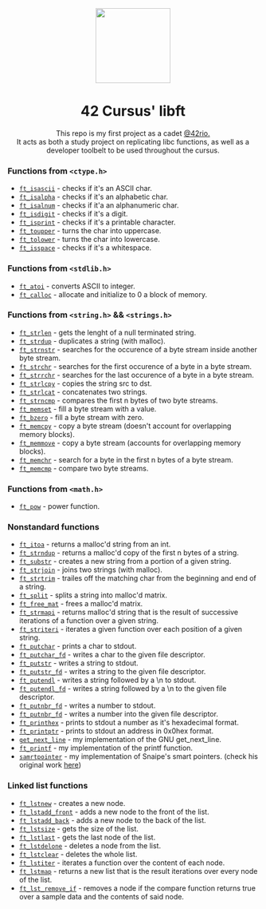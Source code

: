 <div align="center">
  <img src="https://user-images.githubusercontent.com/98427284/175352149-d1146a34-d163-4d0e-806f-1c63c04d3663.png" height="150" width="150"/>
  
</div>

<h1 align ="center">
  42 Cursus' libft
  
</h1>
<p align ="center">
  This repo is my first project as a cadet <a href="https://42.rio/">@42rio.</a><br>It acts as both a study project on replicating libc functions, as well as a developer toolbelt to be used throughout the cursus.

</p>

### Functions from `<ctype.h>`
* [`ft_isascii`](ft_isascii.c) - checks if it's an ASCII char.
* [`ft_isalpha`](ft_isalpha.c) - checks if it's an alphabetic char.
* [`ft_isalnum`](ft_isalnum.c) - checks if it'a an alphanumeric char.
* [`ft_isdigit`](ft_isdigit.c) - checks if it's a digit.
* [`ft_isprint`](ft_isprint.c) - checks if it's a printable character.
* [`ft_toupper`](ft_toupper.c) - turns the char into uppercase.
* [`ft_tolower`](ft_tolower.c) - turns the char into lowercase.
* [`ft_isspace`](ft_isspace.c) - checks if it's a whitespace.

### Functions from `<stdlib.h>`
* [`ft_atoi`](ft_atoi.c) - converts ASCII to integer.
* [`ft_calloc`](ft_calloc.c) - allocate and initialize to 0 a block of memory.

### Functions from `<string.h>` && `<strings.h>`
* [`ft_strlen`](ft_strlen.c) - gets the lenght of a null terminated string.
* [`ft_strdup`](ft_strdup.c) - duplicates a string (with malloc).
* [`ft_strnstr`](ft_strnstr.c) - searches for the occurence of a byte stream inside another byte stream.
* [`ft_strchr`](ft_strchr.c) - searches for the first occurence of a byte in a byte stream.
* [`ft_strrchr`](ft_strrchr.c) - searches for the last occurence of a byte in a byte stream.
* [`ft_strlcpy`](ft_strlcpy.c) - copies the string src to dst.
* [`ft_strlcat`](ft_strlcat.c) - concatenates two strings.
* [`ft_strncmp`](ft_strncmp.c) - compares the first n bytes of two byte streams.
* [`ft_memset`](ft_memset.c) - fill a byte stream with a value.
* [`ft_bzero`](ft_bzero.c) - fill a byte stream with zero.
* [`ft_memcpy`](ft_memcpy.c) - copy a byte stream (doesn't account for overlapping memory blocks).
* [`ft_memmove`](ft_memmove.c) - copy a byte stream (accounts for overlapping memory blocks).
* [`ft_memchr`](ft_memchr.c) - search for a byte in the first n bytes of a byte stream.
* [`ft_memcmp`](ft_memcp.c) - compare two byte streams.

### Functions from `<math.h>`
* [`ft_pow`](ft_pow.c) - power function.

### Nonstandard functions
* [`ft_itoa`](ft_itoa.c) - returns a malloc'd string from an int. 
* [`ft_strndup`](ft_strndup.c) - returns a malloc'd copy of the first n bytes of a string.
* [`ft_substr`](ft_substr.c) - creates a new string from a portion of a given string.
* [`ft_strjoin`](ft_strjoin.c) - joins two strings (with malloc).
* [`ft_strtrim`](ft_strtrim.c) - trailes off the matching char from the beginning and end of a string.
* [`ft_split`](ft_split.c) - splits a string into malloc'd matrix.
* [`ft_free_mat`](ft_free_mat.c) - frees a malloc'd matrix.
* [`ft_strmapi`](ft_strmapi.c) - returns malloc'd string that is the result of successive iterations of a function over a given string.
* [`ft_striteri`](ft_striteri.c) - iterates a given function over each position of a given string.
* [`ft_putchar`](ft_putchar.c) - prints a char to stdout.
* [`ft_putchar_fd`](ft_putchar_fd.c) - writes a char to the given file descriptor.
* [`ft_putstr`](ft_putstr.c) - writes a string to stdout.
* [`ft_putstr_fd`](ft_putstr_fd.c) - writes a string to the given file descriptor.
* [`ft_putendl`](ft_putendl.c) - writes a string followed by a \n to stdout.
* [`ft_putendl_fd`](ft_putendl_fd.c) - writes a string followed by a \n to the given file descriptor.
* [`ft_putnbr_fd`](ft_putnbr.c) - writes a number to stdout.
* [`ft_putnbr_fd`](ft_putnbr_fd.c) - writes a number into the given file descriptor.
* [`ft_printhex`](ft_printhex.c) - prints to stdout a number as it's hexadecimal format.
* [`ft_printptr`](ft_printptr.c) - prints to stdout an address in 0x0hex format.
* [`get_next_line`](get_next_line.c) - my implementation of the GNU get_next_line.
* [`ft_printf`](ft_printf.c) - my implementation of the printf function.
* [`samrtpointer`](smartptr.c) - my implementation of Snaipe's smart pointers. (check his original work [here](https://github.com/Snaipe/libcsptr))

### Linked list functions
* [`ft_lstnew`](ft_lstnew.c) - creates a new node.
* [`ft_lstadd_front`](ft_lstadd_front.c) - adds a new node to the front of the list.
* [`ft_lstadd_back`](ft_lstadd_back.c) - adds a new node to the back of the list.
* [`ft_lstsize`](ft_lstsize.c) - gets the size of the list.
* [`ft_lstlast`](ft_lstlast.c) - gets the last node of the list.
* [`ft_lstdelone`](ft_lstdelone.c) - deletes a node from the list.
* [`ft_lstclear`](ft_lstclear.c) - deletes the whole list.
* [`ft_lstiter`](ft_lstiter.c) - iterates a function over the content of each node.
* [`ft_lstmap`](ft_lstmap.c) - returns a new list that is the result iterations over every node of the list.
* [`ft_lst_remove_if`](ft_lst_remove_if.c) - removes a node if the compare function returns true over a sample data and the contents of said node.
